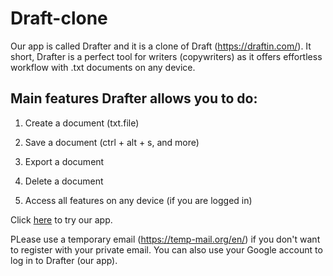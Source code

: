 # Draft-clone

Our app is called Drafter and it is a clone of Draft (https://draftin.com/). It short, Drafter is a perfect tool for writers (copywriters) as it offers effortless workflow with .txt documents on any device.

## Main features Drafter allows you to do:

1. Create a document (txt.file)

2. Save a document (ctrl + alt + s, and more)

3. Export a document

4. Delete a document

5. Access all features on any device (if you are logged in)

Click [here](https://draft-clone.netlify.app/) to try our app.

PLease use a temporary email (https://temp-mail.org/en/) if you don't want to register with your private email. You can also use your Google account to log in to Drafter (our app).
